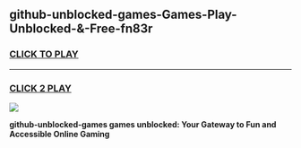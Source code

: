 
## github-unblocked-games-Games-Play-Unblocked-&-Free-fn83r
<h3>
<a href="https://premium76.site?title=github-unblocked-games&ref=24A">CLICK TO PLAY</a></h3>
<hr>

<h3>
<a href="https://premium76.site?title=github-unblocked-games&ref=24A">CLICK 2 PLAY</a>
  
</h3>

<a href="https://premium76.site?title=github-unblocked-games&ref=24A"><img src="https://clearcache.store/games.png"></a>


**github-unblocked-games games unblocked: Your Gateway to Fun and Accessible Online Gaming**
